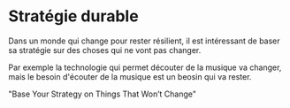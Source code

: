 # Stratégie durable

Dans un monde qui change pour rester résilient, il est intéressant de baser sa stratégie sur des choses qui ne vont pas changer.

Par exemple la technologie qui permet découter de la musique va changer, mais le besoin d'écouter de la musique est un beosin qui va rester.

"Base Your Strategy on Things That Won’t Change"
